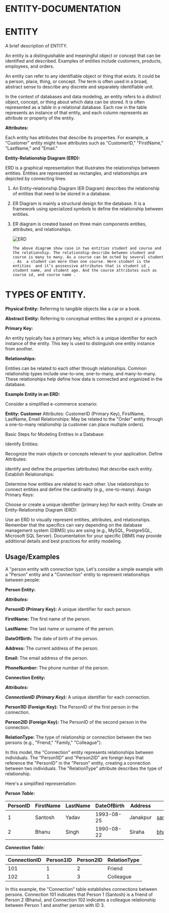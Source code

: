 # ENTITY-DOCUMENTATION

# ENTITY

A brief description of ENTITY.

An entity is a distinguishable and meaningful object or concept that can be identified and described. Examples of entities include customers, products, employees, and orders.

An entity can refer to any identifiable object or thing that exists. It could be a person, place, thing, or concept. The term is often used in a broad, abstract sense to describe any discrete and separately identifiable unit.

In the context of databases and data modeling, an entity refers to a distinct object, concept, or thing about which data can be stored. It is often represented as a table in a relational database. Each row in the table represents an instance of that entity, and each column represents an attribute or property of the entity.

**Attributes:**

Each entity has attributes that describe its properties. For example, a "Customer" entity might have attributes such as "CustomerID," "FirstName," "LastName," and "Email."

**Entity-Relationship Diagram (ERD):**

ERD is a graphical representation that illustrates the relationships between entities. Entities are represented as rectangles, and relationships are depicted by connecting lines.

1. An Entity-relationship Diagram (ER Diagram) describes the relationship of entities that need to be stored in a database. 

2. ER Diagram is mainly a structural design for the database. It is a framework using specialized symbols to define the relationship between entities.  

3. ER diagram is created based on three main components entities, attributes, and relationships.

      ![ERD](https://github.com/Mentor-Friends/ENTITY-DOCUMENTATION/assets/155048883/ededb8af-ccc9-4dc9-af4d-4347497200c5)

       The above diagram show case in two entities student and course and the relationship. The relationship describe between student and course is many to many. As a course can be octed by several student . As  a student can more than one course. Here student is the entities  and it’s possessive attributes that is student id , student name, and student age. And the course attributes such as course id, and course name . 

# TYPES OF ENTITY.

**Physical Entity:** Referring to tangible objects like a car or a book.

**Abstract Entity:** Referring to conceptual entities like a project or a process.


**Primary Key:**

An entity typically has a primary key, which is a unique identifier for each instance of the entity. This key is used to distinguish one entity instance from another.

**Relationships:**

Entities can be related to each other through relationships. Common relationship types include one-to-one, one-to-many, and many-to-many. These relationships help define how data is connected and organized in the database.

**Example Entity in an ERD:**

Consider a simplified e-commerce scenario:

**Entity: Customer**
Attributes: CustomerID (Primary Key), FirstName, LastName, Email
Relationships: May be related to the "Order" entity through a one-to-many relationship (a customer can place multiple orders).

Basic Steps for Modeling Entities in a Database:

Identify Entities:

Recognize the main objects or concepts relevant to your application.
Define Attributes:

Identify and define the properties (attributes) that describe each entity.
Establish Relationships:

Determine how entities are related to each other. Use relationships to connect entities and define the cardinality (e.g., one-to-many).
Assign Primary Keys:

Choose or create a unique identifier (primary key) for each entity.
Create an Entity-Relationship Diagram (ERD):

Use an ERD to visually represent entities, attributes, and relationships.
Remember that the specifics can vary depending on the database management system (DBMS) you are using (e.g., MySQL, PostgreSQL, Microsoft SQL Server). Documentation for your specific DBMS may provide additional details and best practices for entity modeling.


## Usage/Examples

 A "person entity with connection type, Let's consider a simple example with a "Person" entity and a "Connection" entity to represent relationships between people:

**Person Entity:**

***Attributes:***

**PersonID (Primary Key):** A unique identifier for each person.

**FirstName:** The first name of the person.

**LastName:** The last name or surname of the person.

**DateOfBirth:** The date of birth of the person.

**Address:** The current address of the person.

**Email:** The email address of the person.

**PhoneNumber:** The phone number of the person.


**Connection Entity:**

***Attributes:***

***ConnectionID (Primary Key):*** A unique identifier for each connection.

**Person1ID (Foreign Key):** The PersonID of the first person in the connection.

**Person2ID (Foreign Key):** The PersonID of the second person in the connection.

**RelationType:** The type of relationship or connection between the two persons (e.g., "Friend," "Family," "Colleague").

In this model, the "Connection" entity represents relationships between individuals. The "Person1ID" and "Person2ID" are foreign keys that reference the "PersonID" in the "Person" entity, creating a connection between two individuals. The "RelationType" attribute describes the type of relationship.

Here's a simplified representation:

***Person Table:***

| PersonID | FirstName | LastName | DateOfBirth | Address  | Email                          | PhoneNumber |
| -------- | :-------- | -------- | ----------- | -------- | ------------------------------ | ----------- |
| 1        | Santosh   | Yadav    | 1993-08-25  | Janakpur | santoshyadav@Mentorfriends.com | 9860709636  |
| 2        | Bhanu     | Singh    | 1990-08-22  | Siraha   | bhanusingh@mentorfriends.com   | 9818097288  |

***Connection Table:***

| ConnectionID | Person1ID | Person2ID | RelationType |
| ------------ | --------- | --------- | ------------ |
| 101          | 1         | 2         | Friend       |
| 102          | 1         | 3         | Colleague    |

In this example, the "Connection" table establishes connections between persons. Connection 101 indicates that Person 1 (Santosh) is a friend of Person 2 (Bhanu), and Connection 102 indicates a colleague relationship between Person 1 and another person with ID 3.


